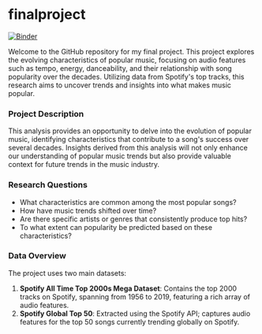 # finalproject
[![Binder](https://mybinder.org/badge_logo.svg)](https://mybinder.org/v2/gh/Malintzinn/finalproject.git/main)

Welcome to the GitHub repository for my final project. This project explores the evolving characteristics of popular music, focusing on audio features such as tempo, energy, danceability, and their relationship with song popularity over the decades. Utilizing data from Spotify's top tracks, this research aims to uncover trends and insights into what makes music popular.

### Project Description
This analysis provides an opportunity to delve into the evolution of popular music, identifying characteristics that contribute to a song's success over several decades. Insights derived from this analysis will not only enhance our understanding of popular music trends but also provide valuable context for future trends in the music industry.

### Research Questions

- What characteristics are common among the most popular songs?
- How have music trends shifted over time?
- Are there specific artists or genres that consistently produce top hits?
- To what extent can popularity be predicted based on these characteristics?

### Data Overview

The project uses two main datasets:
1. **Spotify All Time Top 2000s Mega Dataset**: Contains the top 2000 tracks on Spotify, spanning from 1956 to 2019, featuring a rich array of audio features.
2. **Spotify Global Top 50**: Extracted using the Spotify API; captures audio features for the top 50 songs currently trending globally on Spotify.

